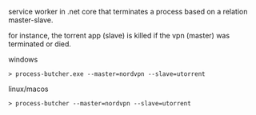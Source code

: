 service worker in .net core that terminates a process based on a relation master-slave.

for instance, the torrent app (slave) is killed if the vpn (master) was terminated or died. 

windows
```(shell)
> process-butcher.exe --master=nordvpn --slave=utorrent
```

linux/macos
```(shell)
> process-butcher --master=nordvpn --slave=utorrent
```

